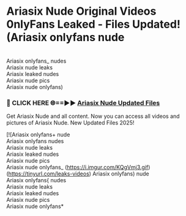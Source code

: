 # Ariasix Nude Original Videos 0nlyFans Leaked - Files Updated! (Ariasix onlyfans nude<br>
<br>
Ariasix onlyfans_ nudes<br>
Ariasix nude leaks<br>
Ariasix leaked nudes<br>
Ariasix nude pics<br>
Ariasix nude onlyfans)

<h3>🔴 CLICK HERE 🌐==►► <a href="https://tinyurl.com/leaks-videos" rel="nofollow">Ariasix Nude Updated Files</a></h3>

Get Ariasix Nude and all content. Now you can access all videos and pictures of Ariasix Nude. New Updated Files 2025!

[![Ariasix onlyfans+ nude<br>
Ariasix onlyfans nudes<br>
Ariasix nude leaks<br>
Ariasix leaked nudes<br>
Ariasix nude pics<br>
Ariasix nude onlyfans_
(https://i.imgur.com/KQgVmj3.gif)(https://tinyurl.com/leaks-videos)
Ariasix onlyfans) nude<br>
Ariasix onlyfans{ nudes<br>
Ariasix nude leaks<br>
Ariasix leaked nudes<br>
Ariasix nude pics<br>
Ariasix nude onlyfans*